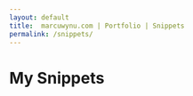 ```yaml
---
layout: default
title:  marcuwynu.com | Portfolio | Snippets
permalink: /snippets/
---
```


# My Snippets

 <script src="{{- 'assets/js/snippets.js' | relative_url -}}"></script>
<div class="container">
 <div class="row">
     <div class="col-6" id="column-1">
  </div>
  <div class="col-6" id="column-2">
  </div>
  </div>
</div>
